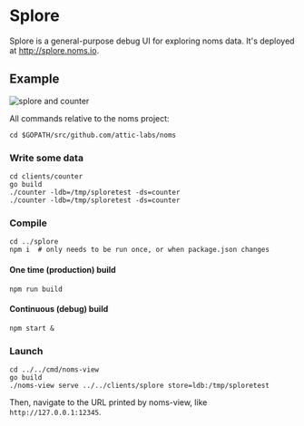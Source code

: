 # Splore

Splore is a general-purpose debug UI for exploring noms data. It's deployed at http://splore.noms.io.

## Example

![splore and counter](screenshot.png)

All commands relative to the noms project:
```
cd $GOPATH/src/github.com/attic-labs/noms
```

### Write some data
```
cd clients/counter
go build
./counter -ldb=/tmp/sploretest -ds=counter
./counter -ldb=/tmp/sploretest -ds=counter
```

### Compile
```
cd ../splore
npm i  # only needs to be run once, or when package.json changes
```


#### One time (production) build
`npm run build`

#### Continuous (debug) build
`npm start &`

### Launch
```
cd ../../cmd/noms-view
go build
./noms-view serve ../../clients/splore store=ldb:/tmp/sploretest
```

Then, navigate to the URL printed by noms-view, like `http://127.0.0.1:12345`.
